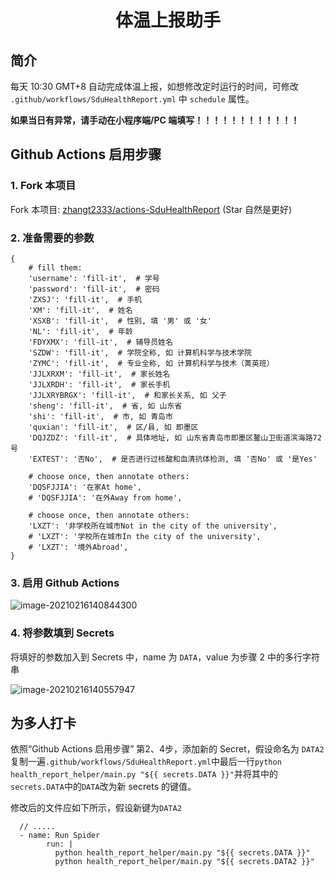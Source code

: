 <div align="center">
<h1 align="center">体温上报助手</h1>
</div>


## 简介

每天 10:30 GMT+8 自动完成体温上报，如想修改定时运行的时间，可修改 `.github/workflows/SduHealthReport.yml` 中 `schedule` 属性。

**如果当日有异常，请手动在小程序端/PC 端填写！！！！！！！！！！！！**

## Github Actions 启用步骤


### 1. Fork 本项目

Fork 本项目: [zhangt2333/actions-SduHealthReport](https://github.com/zhangt2333/actions-SduHealthReport) (Star 自然是更好)

### 2. 准备需要的参数

```
{
    # fill them:
    'username': 'fill-it',  # 学号
    'password': 'fill-it',  # 密码
    'ZXSJ': 'fill-it',  # 手机
    'XM': 'fill-it',  # 姓名
    'XSXB': 'fill-it',  # 性别, 填 '男' 或 '女'
    'NL': 'fill-it',  # 年龄
    'FDYXMX': 'fill-it',  # 辅导员姓名
    'SZDW': 'fill-it',  # 学院全称, 如 计算机科学与技术学院
    'ZYMC': 'fill-it',  # 专业全称, 如 计算机科学与技术（菁英班）
    'JJLXRXM': 'fill-it',  # 家长姓名
    'JJLXRDH': 'fill-it',  # 家长手机
    'JJLXRYBRGX': 'fill-it',  # 和家长关系, 如 父子
    'sheng': 'fill-it',  # 省, 如 山东省
    'shi': 'fill-it',  # 市, 如 青岛市
    'quxian': 'fill-it',  # 区/县, 如 即墨区
    'DQJZDZ': 'fill-it',  # 具体地址, 如 山东省青岛市即墨区鳌山卫街道滨海路72号
    'EXTEST': '否No',  # 是否进行过核酸和血清抗体检测, 填 '否No' 或 '是Yes'

    # choose once, then annotate others:
    'DQSFJJIA': '在家At home',
    # 'DQSFJJIA': '在外Away from home',

    # choose once, then annotate others:
    'LXZT': '非学校所在城市Not in the city of the university',
    # 'LXZT': '学校所在城市In the city of the university',
    # 'LXZT': '境外Abroad',
}
```

### 3. 启用 Github Actions

![image-20210216140844300](README/image-20210216140844300.png)

### 4. 将参数填到 Secrets

将填好的参数加入到 Secrets 中，name 为 `DATA`，value 为步骤 2 中的多行字符串

![image-20210216140557947](README/image-20210216140557947.png)

## 为多人打卡
依照“Github Actions 启用步骤” 第2、4步，添加新的 Secret，假设命名为 `DATA2`  
复制一遍`.github/workflows/SduHealthReport.yml`中最后一行`python health_report_helper/main.py "${{ secrets.DATA }}"`并将其中的`secrets.DATA`中的`DATA`改为新 secrets 的键值。  

修改后的文件应如下所示，假设新键为`DATA2`  
```
  // .....
  - name: Run Spider
        run: |
          python health_report_helper/main.py "${{ secrets.DATA }}"
          python health_report_helper/main.py "${{ secrets.DATA2 }}"
```


